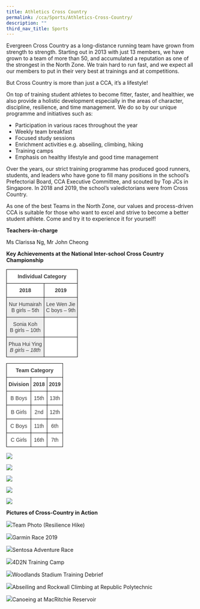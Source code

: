 ```yaml
---
title: Athletics Cross Country
permalink: /cca/Sports/Athletics-Cross-Country/
description: ""
third_nav_title: Sports
---
```

Evergreen Cross Country as a long-distance running team have grown from strength to strength. Starting out in 2013 with just 13 members, we have grown to a team of more than 50, and accumulated a reputation as one of the strongest in the North Zone. We train hard to run fast, and we expect all our members to put in their very best at trainings and at competitions.

But Cross Country is more than just a CCA, it’s a lifestyle!

On top of training student athletes to become fitter, faster, and healthier, we also provide a holistic development especially in the areas of character, discipline, resilience, and time management. We do so by our unique programme and initiatives such as:

*   Participation in various races throughout the year
*   Weekly team breakfast
*   Focused study sessions
*   Enrichment activities e.g. abseiling, climbing, hiking
*   Training camps
*   Emphasis on healthy lifestyle and good time management

Over the years, our strict training programme has produced good runners, students, and leaders who have gone to fill many positions in the school’s Prefectorial Board, CCA Executive Committee, and scouted by Top JCs in Singapore. In 2018 and 2019, the school’s valedictorians were from Cross Country.

As one of the best Teams in the North Zone, our values and process-driven CCA is suitable for those who want to excel and strive to become a better student athlete. Come and try it to experience it for yourself!

**Teachers-in-charge**

Ms Clarissa Ng, Mr John Cheong

**Key Achievements at the National Inter-school Cross Country Championship**

<style type="text/css">
.tg  {border-collapse:collapse;border-spacing:0;}
.tg td{border-color:black;border-style:solid;border-width:1px;font-family:Arial, sans-serif;font-size:14px;
  overflow:hidden;padding:10px 5px;word-break:normal;}
.tg th{border-color:black;border-style:solid;border-width:1px;font-family:Arial, sans-serif;font-size:14px;
  font-weight:normal;overflow:hidden;padding:10px 5px;word-break:normal;}
.tg .tg-sm4r{background-color:#FFF;color:#3A3A3A;font-weight:bold;text-align:center;vertical-align:top}
.tg .tg-nzmi{background-color:#FFF;color:#3A3A3A;text-align:center;vertical-align:top}
.tg .tg-md3v{background-color:#EEE;color:#3A3A3A;text-align:center;vertical-align:top}
</style>
<table class="tg">
<thead>
  <tr>
    <th class="tg-sm4r" colspan="2"><span style="font-weight:700">Individual Category</span></th>
  </tr>
</thead>
<tbody>
  <tr>
    <td class="tg-sm4r"><span style="font-weight:700">2018</span></td>
    <td class="tg-sm4r"><span style="font-weight:700">2019</span></td>
  </tr>
  <tr>
    <td class="tg-md3v"><span style="font-weight:inherit;font-style:inherit">Nur Humairah</span><br><span style="font-weight:inherit;font-style:inherit">B girls – 5th</span></td>
    <td class="tg-md3v"><span style="font-weight:inherit;font-style:inherit">Lee Wen Jie</span><br><span style="font-weight:inherit;font-style:inherit">C boys – 9th</span></td>
  </tr>
  <tr>
    <td class="tg-md3v"><span style="font-weight:inherit;font-style:inherit">Sonia Koh</span><br><span style="font-weight:inherit;font-style:inherit">B girls – 10th</span></td>
    <td class="tg-nzmi"><span style="font-weight:inherit;font-style:inherit"> </span></td>
  </tr>
  <tr>
    <td class="tg-md3v"><span style="font-weight:inherit;font-style:inherit">Phua Hui Ying</span><br><span style="font-weight:inherit;font-style:italic">B girls – 18th</span></td>
    <td class="tg-nzmi"><span style="font-weight:inherit;font-style:inherit"> </span></td>
  </tr>
</tbody>
</table>

<style type="text/css">
.tg  {border-collapse:collapse;border-spacing:0;}
.tg td{border-color:black;border-style:solid;border-width:1px;font-family:Arial, sans-serif;font-size:14px;
  overflow:hidden;padding:10px 5px;word-break:normal;}
.tg th{border-color:black;border-style:solid;border-width:1px;font-family:Arial, sans-serif;font-size:14px;
  font-weight:normal;overflow:hidden;padding:10px 5px;word-break:normal;}
.tg .tg-sm4r{background-color:#FFF;color:#3A3A3A;font-weight:bold;text-align:center;vertical-align:top}
.tg .tg-nzmi{background-color:#FFF;color:#3A3A3A;text-align:center;vertical-align:top}
</style>
<table class="tg">
<thead>
  <tr>
    <th class="tg-sm4r" colspan="3"><span style="font-weight:700;font-style:inherit">Team Category</span></th>
  </tr>
</thead>
<tbody>
  <tr>
    <td class="tg-sm4r"><span style="font-weight:700;font-style:inherit">Division</span></td>
    <td class="tg-sm4r"><span style="font-weight:700;font-style:inherit">2018</span></td>
    <td class="tg-sm4r"><span style="font-weight:700;font-style:inherit">2019</span></td>
  </tr>
  <tr>
    <td class="tg-nzmi"><span style="font-weight:inherit;font-style:inherit">B Boys</span></td>
    <td class="tg-nzmi"><span style="font-weight:inherit;font-style:inherit">15th</span></td>
    <td class="tg-nzmi"><span style="font-weight:inherit;font-style:inherit">13th</span></td>
  </tr>
  <tr>
    <td class="tg-nzmi"><span style="font-weight:inherit;font-style:inherit">B Girls</span></td>
    <td class="tg-nzmi"><span style="font-weight:inherit;font-style:inherit">2nd</span></td>
    <td class="tg-nzmi"><span style="font-weight:inherit;font-style:inherit">12th</span></td>
  </tr>
  <tr>
    <td class="tg-nzmi"><span style="font-weight:inherit;font-style:inherit">C Boys</span></td>
    <td class="tg-nzmi"><span style="font-weight:inherit;font-style:inherit">11th</span></td>
    <td class="tg-nzmi"><span style="font-weight:inherit;font-style:inherit">6th</span></td>
  </tr>
  <tr>
    <td class="tg-nzmi"><span style="font-weight:inherit;font-style:inherit">C Girls</span></td>
    <td class="tg-nzmi"><span style="font-weight:inherit;font-style:inherit">16th</span></td>
    <td class="tg-nzmi"><span style="font-weight:inherit;font-style:inherit">7th</span></td>
  </tr>
</tbody>
</table>

![](/images/Our%20Curriculum/CCA/Sports/Atheletics%20Cross%20Country/A1.png)

![](/images/Our%20Curriculum/CCA/Sports/Atheletics%20Cross%20Country/A2.png)

![](/images/Our%20Curriculum/CCA/Sports/Atheletics%20Cross%20Country/A3.png)

![](/images/Our%20Curriculum/CCA/Sports/Atheletics%20Cross%20Country/A4.png)

![](/images/Our%20Curriculum/CCA/Sports/Atheletics%20Cross%20Country/A5.png)

**Pictures of Cross-Country in Action**

![](/images/Our%20Curriculum/CCA/Sports/Atheletics%20Cross%20Country/A6.jpg)Team Photo (Resilience Hike)

![](/images/Our%20Curriculum/CCA/Sports/Atheletics%20Cross%20Country/A7.jpg)Garmin Race 2019

![](/images/Our%20Curriculum/CCA/Sports/Atheletics%20Cross%20Country/A8.jpg)Sentosa Adventure Race

![](/images/Our%20Curriculum/CCA/Sports/Atheletics%20Cross%20Country/A9.jpg)4D2N Training Camp

![](/images/Our%20Curriculum/CCA/Sports/Atheletics%20Cross%20Country/A10.jpg)Woodlands Stadium Training Debrief

![](/images/Our%20Curriculum/CCA/Sports/Atheletics%20Cross%20Country/A11.jpg)Abseiling and Rockwall Climbing at Republic Polytechnic

![](/images/Our%20Curriculum/CCA/Sports/Atheletics%20Cross%20Country/A12.jpg)Canoeing at MacRitchie Reservoir


